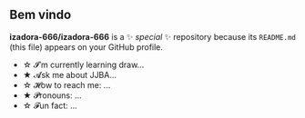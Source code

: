 ## Bem vindo


**izadora-666/izadora-666** is a ✨ _special_ ✨ repository because its `README.md` (this file) appears on your GitHub profile.

- ☆ 𝓘’m currently learning draw...
- ★ 𝓐sk me about JJBA...
- ☆ 𝓗ow to reach me: ...
- ★ 𝓟ronouns: ...
- ☆ 𝓕un fact: ...

